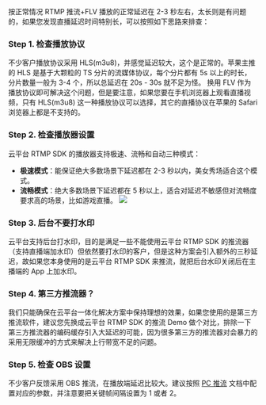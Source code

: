 按正常情况  RTMP 推流+FLV 播放的正常延迟在 2-3 秒左右，太长则是有问题的，如果您发现直播延迟时间特别长，可以按照如下思路来排查：

### Step 1. 检查播放协议
不少客户播放协议采用 HLS(m3u8)，并感觉延迟较大，这个是正常的。苹果主推的 HLS 是基于大颗粒的 TS 分片的流媒体协议，每个分片都有 5s 以上的时长，分片数量一般为 3-4 个，所以总延迟在 20s - 30s 就不足为怪。
换用 FLV 作为播放协议即可解决这个问题，但是要注意，如果您要在手机浏览器上观看直播视频，只有 HLS(m3u8) 这一种播放协议可以选择，其它的直播协议在苹果的 Safari 浏览器上都是不支持的。

### Step 2. 检查播放器设置
云平台 RTMP SDK 的播放器支持极速、流畅和自动三种模式：
- **极速模式**：能保证绝大多数场景下延迟都在 2-3 秒以内，美女秀场适合这个模式。
- **流畅模式**：绝大多数场景下延迟都在 5 秒以上，适合对延迟不敏感但对流畅度要求高的场景，比如游戏直播。
![](http://imgcache.tcecqpoc.fsphere.cn/image/mc.qcloudimg.com/static/img/9e958f11e25eb2d2ca21c5935ae094e1/image.png)

### Step 3. 后台不要打水印
云平台支持后台打水印，目的是满足一些不能使用云平台 RTMP SDK 的推流器（支持直播端加水印）但依然要打水印的客户，但是这种方案会引入额外的三秒延迟，故如果您本身使用的是云平台 RTMP SDK 来推流，就把后台水印关闭后在主播端的 App 上加水印。

### Step 4. 第三方推流器？
我们只能确保在云平台一体化解决方案中保持理想的效果，如果您使用的是第三方推流软件，建议您先换成云平台 RTMP SDK 的推流 Demo 做个对比，排除一下第三方推流器的编码缓存引入大延迟的可能，因为很多第三方的推流器对会暴力的采用无限缓冲的方式来解决上行带宽不足的问题。

### Step 5. 检查 OBS 设置
 不少客户反馈采用 OBS 推流，在播放端延迟比较大。建议按照 [PC 推流](/document/product/267/7962) 文档中配置对应的参数，并注意要把关键帧间隔设置为 1 或者 2。

